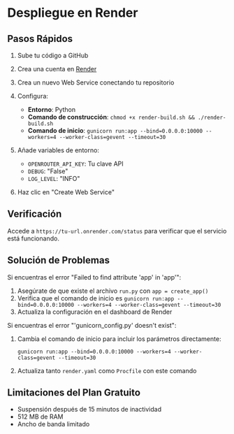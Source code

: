 # Despliegue en Render

## Pasos Rápidos

1. Sube tu código a GitHub
2. Crea una cuenta en [Render](https://render.com/)
3. Crea un nuevo Web Service conectando tu repositorio
4. Configura:

   - **Entorno**: Python
   - **Comando de construcción**: `chmod +x render-build.sh && ./render-build.sh`
   - **Comando de inicio**: `gunicorn run:app --bind=0.0.0.0:10000 --workers=4 --worker-class=gevent --timeout=30`

5. Añade variables de entorno:

   - `OPENROUTER_API_KEY`: Tu clave API
   - `DEBUG`: "False"
   - `LOG_LEVEL`: "INFO"

6. Haz clic en "Create Web Service"

## Verificación

Accede a `https://tu-url.onrender.com/status` para verificar que el servicio está funcionando.

## Solución de Problemas

Si encuentras el error "Failed to find attribute 'app' in 'app'":

1. Asegúrate de que existe el archivo `run.py` con `app = create_app()`
2. Verifica que el comando de inicio es `gunicorn run:app --bind=0.0.0.0:10000 --workers=4 --worker-class=gevent --timeout=30`
3. Actualiza la configuración en el dashboard de Render

Si encuentras el error "'gunicorn_config.py' doesn't exist":

1. Cambia el comando de inicio para incluir los parámetros directamente:
   ```
   gunicorn run:app --bind=0.0.0.0:10000 --workers=4 --worker-class=gevent --timeout=30
   ```
2. Actualiza tanto `render.yaml` como `Procfile` con este comando

## Limitaciones del Plan Gratuito

- Suspensión después de 15 minutos de inactividad
- 512 MB de RAM
- Ancho de banda limitado
